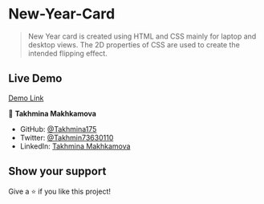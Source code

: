 # New-Year-Card
>New Year card is created using HTML and CSS mainly for laptop and desktop views. The 2D properties of CSS are used to create the intended flipping effect. 

## Live Demo

[Demo Link](https://raw.githack.com/Takhmina175/New-Year-Card/main/index.html)


👤 **Takhmina Makhkamova**

- GitHub: [@Takhmina175](https://github.com/Takhmina175)
- Twitter: [@Takhmin73630110](https://twitter.com/Takhmin73630110)
- LinkedIn: [Takhmina Makhkamova](https://www.linkedin.com/in/takhmina-makhkamova-7628136b/)

## Show your support

Give a ⭐️ if you like this project!